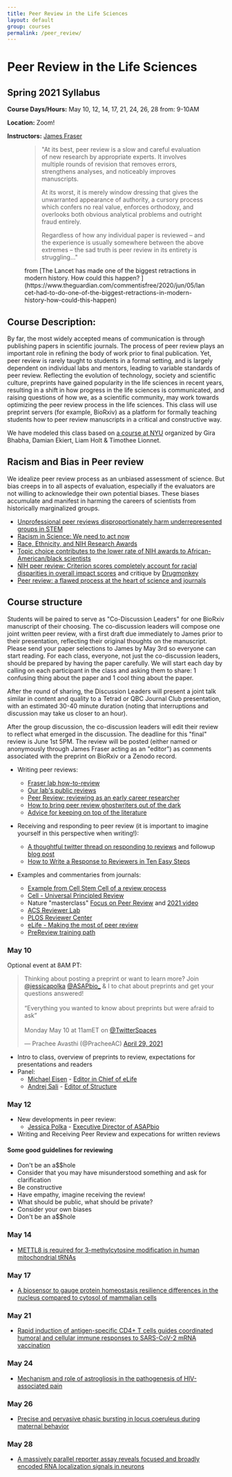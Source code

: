 ```yaml
---
title: Peer Review in the Life Sciences
layout: default
group: courses
permalink: /peer_review/
---
```


# Peer Review in the Life Sciences

## Spring 2021 Syllabus

**Course Days/Hours:** May 10, 12, 14, 17, 21, 24, 26, 28 from: 9-10AM

**Location:** Zoom!

**Instructors:** [James Fraser](mailto:jfraser@fraserlab.com)

<figure>
<blockquote class="blockquote">
"At its best, peer review is a slow and careful evaluation of new research by appropriate experts. It involves multiple rounds of revision that removes errors, strengthens analyses, and noticeably improves manuscripts.

At its worst, it is merely window dressing that gives the unwarranted appearance of authority, a cursory process which confers no real value, enforces orthodoxy, and overlooks both obvious analytical problems and outright fraud entirely.

Regardless of how any individual paper is reviewed – and the experience is usually somewhere between the above extremes – the sad truth is peer review in its entirety is struggling..." 
</blockquote>
  <figcaption class="blockquote-footer">
from [The Lancet has made one of the biggest retractions in modern history. How could this happen?
](https://www.theguardian.com/commentisfree/2020/jun/05/lancet-had-to-do-one-of-the-biggest-retractions-in-modern-history-how-could-this-happen)
  </figcaption>
</figure>

## Course Description:

By far, the most widely accepted means of communication is through publishing papers in scientific journals. The process of peer review plays an important role in refining the body of work prior to final publication. Yet, peer review is rarely taught to students in a formal setting, and is largely dependent on individual labs and mentors, leading to variable standards of peer review. Reflecting the evolution of technology, society and scientific culture, preprints have gained popularity in the life sciences in recent years, resulting in a shift in how progress in the life sciences is communicated, and raising questions of how we, as a scientific community, may work towards optimizing the peer review process in the life sciences. This class will use preprint servers (for example, BioRxiv) as a platform for formally teaching students how to peer review manuscripts in a critical and constructive way.

We have modeled this class based on [a course at NYU](http://bhabhaekiertlab.org/teaching) organized by Gira Bhabha, Damian Ekiert, Liam Holt & Timothee Lionnet.

## Racism and Bias in Peer review

We idealize peer review process as an unbiased assessment of science. But bias creeps in to all aspects of evaluation, especially if the evaluators are not willing to acknowledge their own potential biases. These biases accumulate and manifest in harming the careers of scientists from historically marginalized groups.

- [Unprofessional peer reviews disproportionately harm underrepresented groups in STEM](https://peerj.com/articles/8247/)
- [Racism in Science: We need to act now](https://elifesciences.org/articles/59636)
- [Race, Ethnicity, and NIH Research Awards](https://science.sciencemag.org/content/333/6045/1015)
- [Topic choice contributes to the lower rate of NIH awards to African-American/black scientists](https://advances.sciencemag.org/content/5/10/eaaw7238)
- [NIH peer review: Criterion scores completely account for racial disparities in overall impact scores](https://advances.sciencemag.org/content/6/23/eaaz4868) and critique by [Drugmonkey](https://twitter.com/drugmonkeyblog/status/1268647041007104001)
- [Peer review: a flawed process at the heart of science and journals](https://www.ncbi.nlm.nih.gov/pmc/articles/PMC1420798)

## Course structure


Students will be paired to serve as "Co-Discussion Leaders" for one BioRxiv manuscript of their choosing.  The co-discussion leaders will compose one joint written peer review, with a first draft due immediately to James prior to their presentation, reflecting their original thoughts on the manuscript. Please send your paper selections to James by May 3rd so everyone can start reading. For each class, everyone, not just the co-discussion leaders, should be prepared by having the paper carefully. We will start each day by calling on each participant in the class and asking them to share: 1 confusing thing about the paper and 1 cool thing about the paper. 

After the round of sharing, the Discussion Leaders will present a joint talk similar in content and quality to a Tetrad or QBC Journal Club presentation, with an estimated 30-40 minute duration (noting that interruptions and discussion may take us closer to an hour).

 After the group discussion, the co-discussion leaders will edit their review to reflect what emerged in the discussion. The deadline for this "final" review is  June 1st 5PM. The review will be posted (either named or anonymously through James Fraser acting as an "editor") as comments associated with the preprint on BioRxiv or a Zenodo record.

- Writing peer reviews:
    - [Fraser lab how-to-review](/peer_review/how_to)
    - [Our lab's public reviews](/reviews)
    - [Peer Review: reviewing as an early career researcher](https://www.blopig.com/blog/2021/03/peer-review-reviewing-as-an-early-career-researcher/)
    - [How to bring peer review ghostwriters out of the dark](https://www.molbiolcell.org/doi/full/10.1091/mbc.E20-10-0642)
    - [Advice for keeping on top of the literature](https://fraserlab.com/2013/09/28/The-Fraser-Lab-method-of-following-the-scientific-literature/)

- Receiving and responding to peer review (it is important to imagine yourself in this perspective when writing!):
    - [A thoughtful twitter thread on responding to reviews](https://twitter.com/dsquintana/status/1119956899447889920?s=20) and followup [blog post](https://www.dsquintana.com/post/23_apr_2019_peer-review/)
    - [How to Write a Response to Reviewers in Ten Easy Steps](https://telliamedrevisited.wordpress.com/2020/07/15/how-to-write-a-response-to-reviewers-in-ten-easy-steps/)


- Examples and commentaries from journals:
    - [Example from Cell Stem Cell of a review process](http://cdn.fraserlab.com/courses/peer_review_2020/2019_saxe.pdf)
    - [Cell - Universal Principled Review](http://cdn.fraserlab.com/courses/peer_review_2020/2019_krummel.pdf)
    - Nature "masterclass" [Focus on Peer Review](https://masterclasses.nature.com/focus-on-peer-review-online-course/16605550) and [2021 video](https://www.youtube.com/watch?v=C0cchYD9hpY)
    - [ACS Reviewer Lab](https://www.acsreviewerlab.org/)
    - [PLOS Reviewer Center](https://plos.org/resources/for-reviewers/?utm_medium=ad&utm_source=twitter&utm_campaign=reviewercenter)
    - [eLife - Making the most of peer review](https://elifesciences.org/articles/12708)
    - [PreReview training path](https://content.prereview.org/openreviewers/)



### May 10

Optional event at 8AM PT:

<div id="html" markdown="0">
<blockquote class="twitter-tweet"><p lang="en" dir="ltr">Thinking about posting a preprint or want to learn more? Join <a href="https://twitter.com/jessicapolka?ref_src=twsrc%5Etfw">@jessicapolka</a> <a href="https://twitter.com/ASAPbio_?ref_src=twsrc%5Etfw">@ASAPbio_</a> &amp; I to chat about preprints and get your questions answered! <br><br>“Everything you wanted to know about preprints but were afraid to ask” <br><br>Monday May 10 at 11amET on <a href="https://twitter.com/TwitterSpaces?ref_src=twsrc%5Etfw">@TwitterSpaces</a></p>&mdash; Prachee Avasthi (@PracheeAC) <a href="https://twitter.com/PracheeAC/status/1387745974089617410?ref_src=twsrc%5Etfw">April 29, 2021</a></blockquote> <script async src="https://platform.twitter.com/widgets.js" charset="utf-8"></script>
</div>

- Intro to class, overview of preprints to review, expectations for presentations and readers
- Panel:
  - [Michael Eisen](http://eisenlab.org/) - [Editor in Chief of eLife](https://elifesciences.org/about/people)
  - [Andrej Sali](https://salilab.org/) - [Editor of Structure](https://www.cell.com/structure/editors)


### May 12
- New developments in peer review:
  - [Jessica Polka](https://en.wikipedia.org/wiki/Jessica_Polka) - [Executive Director of ASAPbio](https://asapbio.org/dt_team/jessica-polka)
- Writing and Receiving Peer Review and expecations for written reviews

#### Some good guidelines for reviewing

- Don't be an a$$hole
- Consider that you may have misunderstood something and ask for clarification
- Be constructive
- Have empathy, imagine receiving the review!
- What should be public, what should be private?
- Consider your own biases
- Don't be an a$$hole

### May 14
- [METTL8 is required for 3-methylcytosine modification in human mitochondrial tRNAs](https://www.biorxiv.org/content/10.1101/2021.05.02.442361v1.full)

### May 17
- [A biosensor to gauge protein homeostasis resilience differences in the nucleus compared to cytosol of mammalian cells](https://www.biorxiv.org/content/10.1101/2021.04.19.440383v1.full)

### May 21
- [Rapid induction of antigen-specific CD4+ T cells guides coordinated humoral and cellular immune responses to SARS-CoV-2 mRNA vaccination](https://www.biorxiv.org/content/10.1101/2021.04.21.440862v1.full)

### May 24
- [Mechanism and role of astrogliosis in the pathogenesis of HIV-associated pain](https://www.biorxiv.org/content/10.1101/2021.04.28.441838v1.full)

### May 26
- [Precise and pervasive phasic bursting in locus coeruleus during maternal behavior](https://www.biorxiv.org/content/10.1101/2021.03.31.437751v1.full)

### May 28
- [A massively parallel reporter assay reveals focused and broadly encoded RNA localization signals in neurons](https://www.biorxiv.org/content/10.1101/2021.04.27.441590v1.full)
 